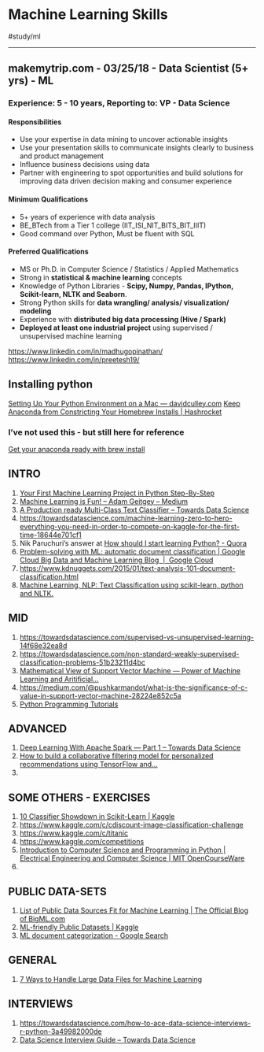 # Machine Learning Skills
#study/ml 
- - - -
## makemytrip.com - 03/25/18 - Data Scientist (5+ yrs) - ML
### Experience: 5 - 10 years, Reporting to:  VP - Data Science
#### Responsibilities
* Use your expertise in data mining to uncover actionable insights
* Use your presentation skills to communicate insights clearly to business and product management
* Influence business decisions using data
* Partner with engineering to spot opportunities and build solutions for improving data driven decision making and consumer experience 

#### Minimum Qualifications
* 5+ years of experience with data analysis
* BE_BTech from a Tier 1 college (IIT_ISI_NIT_BITS_BIT_IIIT)
* Good command over Python, Must be fluent with SQL 

#### Preferred Qualifications
* MS or Ph.D. in Computer Science / Statistics / Applied Mathematics
* Strong in **statistical & machine learning** concepts
* Knowledge of Python Libraries - **Scipy, Numpy, Pandas, IPython, Scikit-learn, NLTK and Seaborn**.
* Strong Python skills for **data wrangling/ analysis/ visualization/ modeling**
* Experience with **distributed big data processing (Hive / Spark)**
* **Deployed at least one industrial project** using supervised / unsupervised machine learning

https://www.linkedin.com/in/madhugopinathan/
https://www.linkedin.com/in/preetesh19/

## Installing python
[Setting Up Your Python Environment on a Mac — davidculley.com](https://www.davidculley.com/installing-python-on-a-mac/)
[Keep Anaconda from Constricting Your Homebrew Installs | Hashrocket](https://hashrocket.com/blog/posts/keep-anaconda-from-constricting-your-homebrew-installs)
### I’ve not used this - but still here for reference
[Get your anaconda ready with brew install](https://flinhong.com/2018/01/27/get-anaconda-ready-with-brew/)

## INTRO
1. [Your First Machine Learning Project in Python Step-By-Step](https://machinelearningmastery.com/machine-learning-in-python-step-by-step/)
2. [Machine Learning is Fun! – Adam Geitgey – Medium](https://medium.com/@ageitgey/machine-learning-is-fun-80ea3ec3c471)
3. [A Production ready Multi-Class Text Classifier – Towards Data Science](https://towardsdatascience.com/a-production-ready-multi-class-text-classifier-96490408757)
4. https://towardsdatascience.com/machine-learning-zero-to-hero-everything-you-need-in-order-to-compete-on-kaggle-for-the-first-time-18644e701cf1
5. Nik Paruchuri’s answer at [How should I start learning Python? - Quora](https://www.quora.com/How-should-I-start-learning-Python-1)
6.  [Problem-solving with ML: automatic document classification | Google Cloud Big Data and Machine Learning Blog  |  Google Cloud](https://cloud.google.com/blog/big-data/2018/01/problem-solving-with-ml-automatic-document-classification)
7. https://www.kdnuggets.com/2015/01/text-analysis-101-document-classification.html
8. [Machine Learning, NLP: Text Classification using scikit-learn, python and NLTK.](https://towardsdatascience.com/machine-learning-nlp-text-classification-using-scikit-learn-python-and-nltk-c52b92a7c73a)

## MID
1. https://towardsdatascience.com/supervised-vs-unsupervised-learning-14f68e32ea8d
2. https://towardsdatascience.com/non-standard-weakly-supervised-classification-problems-51b23211d4bc
3. [Mathematical View of Support Vector Machine — Power of Machine Learning and Aritificial…](https://medium.com/@pushkarmandot/mathematical-view-of-support-vector-machine-power-of-machine-learning-and-aritificial-5c62cea71f3f)
4. https://medium.com/@pushkarmandot/what-is-the-significance-of-c-value-in-support-vector-machine-28224e852c5a
5. [Python Programming Tutorials](https://pythonprogramming.net/search/?q=machine+learning)

## ADVANCED
1. [Deep Learning With Apache Spark — Part 1 – Towards Data Science](https://towardsdatascience.com/deep-learning-with-apache-spark-part-1-6d397c16abd)
2. [How to build a collaborative filtering model for personalized recommendations using TensorFlow and…](https://towardsdatascience.com/how-to-build-a-collaborative-filtering-model-for-personalized-recommendations-using-tensorflow-and-b9a77dc1320)
3.  

## SOME OTHERS - EXERCISES
1. [10 Classifier Showdown in Scikit-Learn | Kaggle](https://www.kaggle.com/jeffd23/10-classifier-showdown-in-scikit-learn)
2. https://www.kaggle.com/c/cdiscount-image-classification-challenge
3. https://www.kaggle.com/c/titanic
4. https://www.kaggle.com/competitions
5. [Introduction to Computer Science and Programming in Python | Electrical Engineering and Computer Science | MIT OpenCourseWare](https://ocw.mit.edu/courses/electrical-engineering-and-computer-science/6-0001-introduction-to-computer-science-and-programming-in-python-fall-2016/)
6.  

## PUBLIC DATA-SETS
1. [List of Public Data Sources Fit for Machine Learning | The Official Blog of BigML.com](https://blog.bigml.com/list-of-public-data-sources-fit-for-machine-learning/)
2.  [ML-friendly Public Datasets | Kaggle](https://www.kaggle.com/annavictoria/ml-friendly-public-datasets)
3. [ML document categorization - Google Search](https://www.google.com/search?q=ML+document+categorization&ie=utf-8&oe=utf-8&client=firefox-b-ab)

## GENERAL
1. [7 Ways to Handle Large Data Files for Machine Learning](https://machinelearningmastery.com/large-data-files-machine-learning/)

## INTERVIEWS
1. https://towardsdatascience.com/how-to-ace-data-science-interviews-r-python-3a49982000de
2. [Data Science Interview Guide – Towards Data Science](https://towardsdatascience.com/data-science-interview-guide-4ee9f5dc778)

